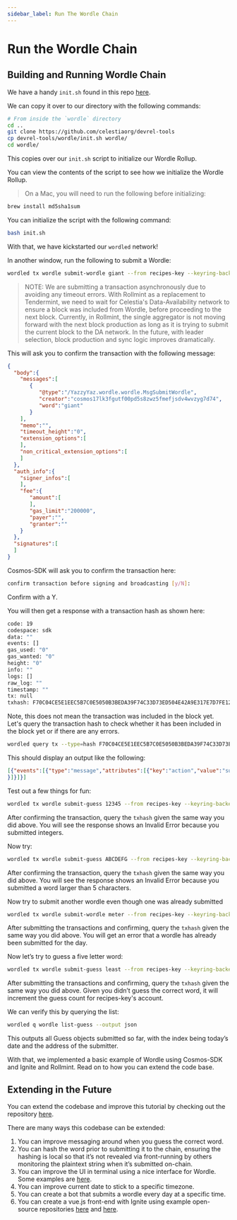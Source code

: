 ```yaml
---
sidebar_label: Run The Wordle Chain
---
```


# Run the Wordle Chain
<!-- markdownlint-disable MD013 -->

## Building and Running Wordle Chain

We have a handy `init.sh` found in this repo
[here](https://github.com/celestiaorg/devrel-tools).

We can copy it over to our directory with the following commands:

```sh
# From inside the `wordle` directory
cd ..
git clone https://github.com/celestiaorg/devrel-tools
cp devrel-tools/wordle/init.sh wordle/
cd wordle/
```

This copies over our `init.sh` script to initialize our
Wordle Rollup.

You can view the contents of the script to see how we
initialize the Wordle Rollup.

> On a Mac, you will need to run the following before initializing:

```sh
brew install md5sha1sum
```

You can initialize the script with the following command:

```sh
bash init.sh
```

With that, we have kickstarted our `wordled` network!

In another window, run the following to submit a Wordle:

```sh
wordled tx wordle submit-wordle giant --from recipes-key --keyring-backend test --chain-id wordle -b async -y
```

> NOTE: We are submitting a transaction asynchronously due to avoiding
  any timeout errors. With Rollmint as a replacement to Tendermint, we
  need to wait for Celestia's Data-Availability network to ensure a block
  was included from Wordle, before proceeding to the next block. Currently,
  in Rollmint, the single aggregator is not moving forward with the next block
  production as long as it is trying to submit the current block to the DA network.
  In the future, with leader selection, block production and sync logic improves
  dramatically.

This will ask you to confirm the transaction with the following message:

```json
{
  "body":{
    "messages":[
       {
          "@type":"/YazzyYaz.wordle.wordle.MsgSubmitWordle",
          "creator":"cosmos17lk3fgutf00pd5s8zwz5fmefjsdv4wvzyg7d74",
          "word":"giant"
       }
    ],
    "memo":"",
    "timeout_height":"0",
    "extension_options":[
    ],
    "non_critical_extension_options":[
    ]
  },
  "auth_info":{
    "signer_infos":[
    ],
    "fee":{
       "amount":[
       ],
       "gas_limit":"200000",
       "payer":"",
       "granter":""
    }
  },
  "signatures":[
  ]
}
```

Cosmos-SDK will ask you to confirm the transaction here:

```sh
confirm transaction before signing and broadcasting [y/N]:
```

Confirm with a Y.

You will then get a response with a transaction hash as shown here:

```sh
code: 19
codespace: sdk
data: ""
events: []
gas_used: "0"
gas_wanted: "0"
height: "0"
info: ""
logs: []
raw_log: ""
timestamp: ""
tx: null
txhash: F70C04CE5E1EEC5B7C0E5050B3BEDA39F74C33D73ED504E42A9E317E7D7FE128
```

Note, this does not mean the transaction was included in the block yet.
Let's query the transaction hash to check whether it has been included in
the block yet or if there are any errors.

```sh
wordled query tx --type=hash F70C04CE5E1EEC5B7C0E5050B3BEDA39F74C33D73ED504E42A9E317E7D7FE128 --chain-id wordle --output json | jq -r '.raw_log'
```

This should display an output like the following:

```json
[{"events":[{"type":"message","attributes":[{"key":"action","value":"submit_wordle"
}]}]}]
```

Test out a few things for fun:

```sh
wordled tx wordle submit-guess 12345 --from recipes-key --keyring-backend test --chain-id wordle -b async -y
```

After confirming the transaction, query the `txhash`
given the same way you did above. You will see the response shows
an Invalid Error because you submitted integers.

Now try:

```sh
wordled tx wordle submit-guess ABCDEFG --from recipes-key --keyring-backend test --chain-id wordle -b async -y
```

After confirming the transaction, query the `txhash` given the same
way you did above. You will see the response shows
an Invalid Error because you submitted a word larger than 5 characters.

Now try to submit another wordle even though one was already submitted

```sh
wordled tx wordle submit-wordle meter --from recipes-key --keyring-backend test --chain-id wordle -b async -y
```

After submitting the transactions and confirming, query the `txhash`
given the same way you did above. You will get an error that a wordle
has already been submitted for the day.

Now let’s try to guess a five letter word:

```sh
wordled tx wordle submit-guess least --from recipes-key --keyring-backend test --chain-id wordle -b async -y
```

After submitting the transactions and confirming, query the `txhash`
given the same way you did above. Given you didn’t guess the correct
word, it will increment the guess count for recipes-key's account.

We can verify this by querying the list:

```sh
wordled q wordle list-guess --output json
```

This outputs all Guess objects submitted so far, with the index
being today’s date and the address of the submitter.

With that, we implemented a basic example of Wordle using
Cosmos-SDK and Ignite and Rollmint. Read on to how you can
extend the code base.

## Extending in the Future

You can extend the codebase and improve this tutorial by checking
out the repository [here](https://github.com/celestiaorg/wordle).

There are many ways this codebase can be extended:

1. You can improve messaging around when you guess the correct word.
2. You can hash the word prior to submitting it to the chain,
  ensuring the hashing is local so that it’s not revealed via
  front-running by others monitoring the plaintext string when
  it’s submitted on-chain.
3. You can improve the UI in terminal using a nice interface for
  Wordle. Some examples are [here](https://github.com/nimblebun/wordle-cli).
4. You can improve current date to stick to a specific timezone.
5. You can create a bot that submits a wordle every day at a specific time.
6. You can create a vue.js front-end with Ignite using example open-source
    repositories [here](https://github.com/yyx990803/vue-wordle) and [here](https://github.com/xudafeng/wordle).
